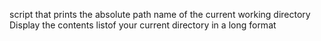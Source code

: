 script that prints the absolute path name of the current working directory
Display the contents listof your current directory in a long format
